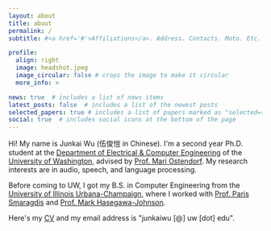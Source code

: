 ```yaml
---
layout: about
title: about
permalink: /
subtitle: #<a href='#'>Affiliations</a>. Address. Contacts. Moto. Etc.

profile:
  align: right
  image: headshot.jpeg
  image_circular: false # crops the image to make it circular
  more_info: >

news: true  # includes a list of news items
latest_posts: false  # includes a list of the newest posts
selected_papers: true # includes a list of papers marked as "selected={true}"
social: true  # includes social icons at the bottom of the page
---
```


Hi! My name is Junkai Wu (伍俊愷 in Chinese). I'm a second year Ph.D. student at the [Department of Electrical & Computer Engineering](https://www.ece.uw.edu/) of the [University of Washington](https://www.washington.edu/), advised by [Prof. Mari Ostendorf](https://people.ece.uw.edu/ostendorf/). My research interests are in audio, speech, and language processing. 

Before coming to UW, I got my B.S. in Computer Engineering from the [University of Illinois Urbana-Champaign](https://ece.illinois.edu/), where I worked with [Prof. Paris Smaragdis](https://paris.cs.illinois.edu/) and [Prof. Mark Hasegawa-Johnson](https://speechtechnology.web.illinois.edu/mark-a-hasegawa-johnson/).

Here's my [CV](/assets/pdf/JunkaiWu_Resume_Oct2024.pdf) and my email address is "junkaiwu [@] uw [dot] edu".

